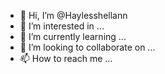 - 👋 Hi, I’m @Haylesshellann
- 👀 I’m interested in ...
- 🌱 I’m currently learning ...
- 💞️ I’m looking to collaborate on ...
- 📫 How to reach me ...

<!---
Haylesshellann/Haylesshellann is a ✨ special ✨ repository because its `README.md` (this file) appears on your GitHub profile.
You can click the Preview link to take a look at your changes.
--->
